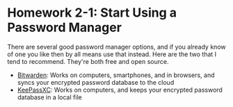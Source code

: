 # Homework 2-1: Start Using a Password Manager

There are several good password manager options, and if you already know of one you like then by all means use that instead. Here are the two that I tend to recommend. They're both free and open source.

- [Bitwarden](https://bitwarden.com/): Works on computers, smartphones, and in browsers, and syncs your encrypted password database to the cloud
- [KeePassXC](https://keepassxc.org/): Works on computers, and keeps your encrypted password database in a local file
